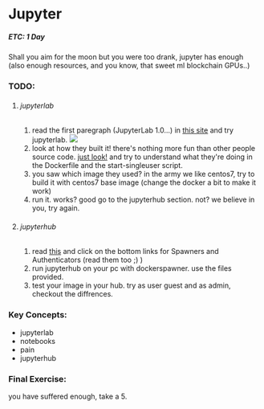 # Jupyter
##### ETC: 1 Day

Shall you aim for the moon but you were too drank, jupyter has enough (also enough resources, and you know, that sweet ml blockchain GPUs..)<br>

### TODO:
1. ###### jupyterlab
    1. read the first paregraph (JupyterLab 1.0...) in [this site](https://jupyter.org/index.html) and try jupyterlab. 
    ![](https://i.pinimg.com/originals/cb/c2/4f/cbc24f8a36110d636dbe32a60f6772c1.jpg) 
    2. look at how they built it! there's nothing more fun than other people source code. [just look!](https://github.com/jupyter/docker-stacks/tree/master/base-notebook) and try to understand what they're doing in the Dockerfile and the start-singleuser script.
    3. you saw which image they used? in the army we like centos7, try to build it with centos7 base image (change the docker a bit to make it work)
    4. run it. works? good go to the jupyterhub section. not? we believe in you, try again.  
2. ###### jupyterhub      
    1. read [this](https://jupyterhub.readthedocs.io/en/stable/reference/technical-overview.html) and click on the bottom links for Spawners and Authenticators (read them too ;) )
    2. run jupyterhub on your pc with dockerspawner. use the files provided. 
    3. test your image in your hub. try as user guest and as admin, checkout the diffrences.

### Key Concepts:
- jupyterlab
- notebooks
- pain
- jupyterhub

### Final Exercise:
you have suffered enough, take a 5.
